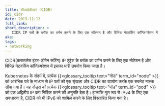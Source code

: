 ```yaml
---
title: सीआईडीआर (CIDR)
id: cidr
date: 2019-11-12
full_link: 
short_description: >
   CIDR IP पतों के ब्लॉक का वर्णन करने के लिए एक संकेतन है और विभिन्न नेटवर्किंग कॉन्फ़िगरेशन में इसका भारी उपयोग किया जाता है।
aka:
tags:
- networking
---
```

CIDR(क्लासलेस इंटर-डोमेन रूटिंग) IP एड्रेस के ब्लॉक का वर्णन करने के लिए एक नोटेशन है और विभिन्न नेटवर्किंग कॉन्फ़िगरेशन में इसका भारी उपयोग किया जाता है।

<!--more-->

Kubernetes के संदर्भ में, प्रत्येक {{<glossary_tooltip text="नोड" term_id="node" >}} को आरंभिक पते के माध्यम से IP पतों की एक श्रृंखला और CIDR का उपयोग करके एक सबनेट मास्क सौंपा गया है। यह नोड्स को प्रत्येक {{<glossary_tooltip text="पॉड" term_id="pod" >}} को एक अद्वितीय IP पता निर्दिष्ट करने की अनुमति देता है। हालांकि मूल रूप से IPv4 के लिए एक अवधारणा है, CIDR को भी IPv6 को शामिल करने के लिए विस्तारित किया गया है।